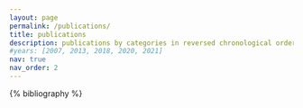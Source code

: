 ```yaml
---
layout: page
permalink: /publications/
title: publications
description: publications by categories in reversed chronological order. generated by jekyll-scholar.
#years: [2007, 2013, 2018, 2020, 2021]
nav: true
nav_order: 2
---
```


<!-- _pages/publications.md -->
<div class="publications">

{% bibliography %}

</div>

